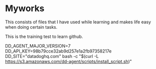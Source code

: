 # Myworks
This consists of files that I have used while learning and makes life easy when doing certain tasks.

This is the training test to learn github.


DD_AGENT_MAJOR_VERSION=7 DD_API_KEY=98b79cce32ab9d257e1a2fb97358217e DD_SITE="datadoghq.com" bash -c "$(curl -L https://s3.amazonaws.com/dd-agent/scripts/install_script.sh)"
